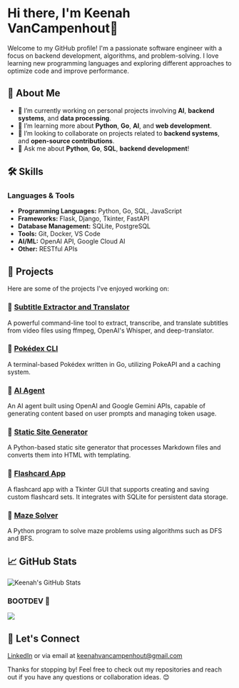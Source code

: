 # Hi there, I'm Keenah VanCampenhout👋

Welcome to my GitHub profile! I'm a passionate software engineer with a focus on backend development, algorithms, and problem-solving. I love learning new programming languages and exploring different approaches to optimize code and improve performance.

## 🚀 About Me

- 🔭 I’m currently working on personal projects involving **AI**, **backend systems**, and **data processing**.
- 🌱 I’m learning more about  **Python**, **Go**, **AI**, and **web development**.
- 👯 I’m looking to collaborate on projects related to **backend systems**, and **open-source contributions**.
- 💬 Ask me about **Python**, **Go**, **SQL**, **backend development**!

## 🛠️ Skills

### Languages & Tools

- **Programming Languages:** Python, Go, SQL, JavaScript
- **Frameworks:** Flask, Django, Tkinter, FastAPI
- **Database Management:** SQLite, PostgreSQL
- **Tools:** Git, Docker, VS Code
- **AI/ML:** OpenAI API, Google Cloud AI
- **Other:** RESTful APIs

## 🧩 Projects

Here are some of the projects I've enjoyed working on:

### 🔹 [Subtitle Extractor and Translator](https://github.com/kavancamp/subtitle-extractor-translator)
A powerful command-line tool to extract, transcribe, and translate subtitles from video files using ffmpeg, OpenAI's Whisper, and deep-translator.

### 🔹 [Pokédex CLI](https://github.com/kavancamp/pokedexcli)
A terminal-based Pokédex written in Go, utilizing PokeAPI and a caching system. 

### 🔹 [AI Agent](https://github.com/kavancamp/ai_agent)
An AI agent built using OpenAI and Google Gemini APIs, capable of generating content based on user prompts and managing token usage.

### 🔹 [Static Site Generator](https://github.com/kavancamp/static_site_generator)
A Python-based static site generator that processes Markdown files and converts them into HTML with templating.

### 🔹 [Flashcard App](https://github.com/kavancamp/flashcard_study_app)
A flashcard app with a Tkinter GUI that supports creating and saving custom flashcard sets. It integrates with SQLite for persistent data storage.

### 🔹 [Maze Solver](https://github.com/kavancamp/maze_solver)
A Python program to solve maze problems using algorithms such as DFS and BFS.


## 📈 GitHub Stats

![Keenah's GitHub Stats](https://github-readme-stats.vercel.app/api?username=kavancamp&show_icons=true&hide_title=true&count_private=true&theme=radical)

### BOOTDEV 🐻
<p align="left">
  <a href="https://www.boot.dev/u/kvancamp">
    <img src="https://api.boot.dev/v1/users/public/f37278dc-0c21-41ff-8cc0-e14f1b20853b/thumbnail">
  </a>
</p>

## 💬 Let's Connect

[LinkedIn](https://www.linkedin.com/in/keenah-vancampenhout/) or via email at [keenahvancampenhout@gmail.com](mailto:keenahvancampenhout@gmail.com)
              


Thanks for stopping by! Feel free to check out my repositories and reach out if you have any questions or collaboration ideas. 😊
